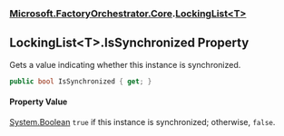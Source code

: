 ### [Microsoft.FactoryOrchestrator.Core](Microsoft_FactoryOrchestrator_Core.md 'Microsoft.FactoryOrchestrator.Core').[LockingList&lt;T&gt;](Microsoft_FactoryOrchestrator_Core_LockingList_T_.md 'Microsoft.FactoryOrchestrator.Core.LockingList&lt;T&gt;')
## LockingList&lt;T&gt;.IsSynchronized Property
Gets a value indicating whether this instance is synchronized.  
```csharp
public bool IsSynchronized { get; }
```
#### Property Value
[System.Boolean](https://docs.microsoft.com/en-us/dotnet/api/System.Boolean 'System.Boolean')
`true` if this instance is synchronized; otherwise, `false`.  
            
